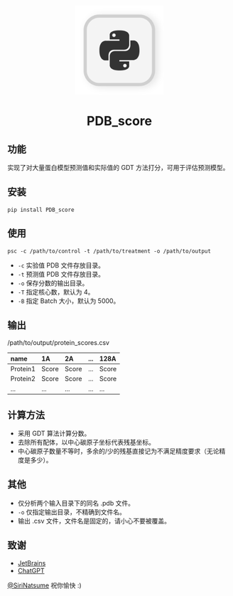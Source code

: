 <div align="center">
     <img alt="img.jpg" height="200" src="avatar.png" width="200"/>
</div>
<h1 align="center">PDB_score</h1>


## 功能
实现了对大量蛋白模型预测值和实际值的 GDT 方法打分，可用于评估预测模型。


## 安装
```
pip install PDB_score
```


## 使用
```aiignore
psc -c /path/to/control -t /path/to/treatment -o /path/to/output
```
- `-c` 实验值 PDB 文件存放目录。
- `-t` 预测值 PDB 文件存放目录。
- `-o` 保存分数的输出目录。
- `-T` 指定核心数，默认为 4。
- `-B` 指定 Batch 大小，默认为 5000。

## 输出
/path/to/output/protein_scores.csv

| name     | 1A    | 2A    | ... | 128A  |
|:---------|:------|:------|:----|:------|
| Protein1 | Score | Score | ... | Score |
| Protein2 | Score | Score | ... | Score |
| ...      | ...   | ...   | ... | ...   |

## 计算方法
- 采用 GDT 算法计算分数。
- 去除所有配体，以中心碳原子坐标代表残基坐标。
- 中心碳原子数量不等时，多余的/少的残基直接记为不满足精度要求（无论精度是多少）。



## 其他
- 仅分析两个输入目录下的同名 .pdb 文件。
- `-o` 仅指定输出目录，不精确到文件名。
- 输出 .csv 文件，文件名是固定的，请小心不要被覆盖。


## 致谢
- [JetBrains](https://www.jetbrains.com/zh-cn/)
- [ChatGPT](https://www.chatgpt.com)

[@SiriNatsume](https://github.com/SiriNatsume)
祝你愉快 :)
